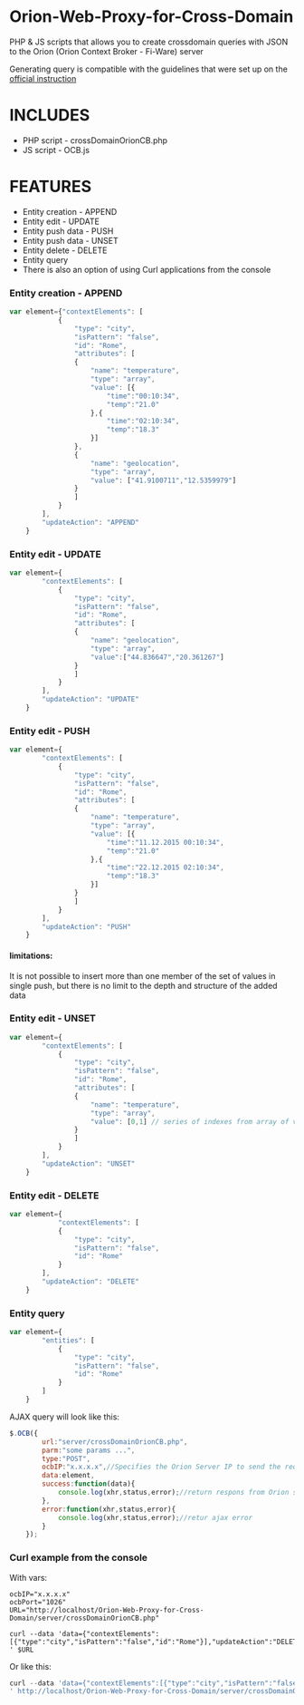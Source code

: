 Orion-Web-Proxy-for-Cross-Domain
================================

PHP & JS scripts that allows you to create crossdomain queries with JSON to the Orion (Orion Context Broker - Fi-Ware) server 

Generating query is compatible with the guidelines that were set up on the [official instruction](http://forge.fiware.org/plugins/mediawiki/wiki/fiware/index.php/Publish/Subscribe_Broker_-_Orion_Context_Broker_-_User_and_Programmers_Guide#Additional_information_and_resources)

INCLUDES
========
* PHP script - crossDomainOrionCB.php
* JS script - OCB.js


FEATURES
========
* Entity creation - APPEND
* Entity edit - UPDATE
* Entity push data - PUSH
* Entity push data - UNSET
* Entity delete - DELETE
* Entity query
* There is also an option of using Curl applications from the console

### Entity creation - APPEND
```javascript
var element={"contextElements": [
	        {
	            "type": "city",
	            "isPattern": "false",
	            "id": "Rome",
	            "attributes": [
	            {
	                "name": "temperature",
	                "type": "array",
	                "value": [{
	                	"time":"00:10:34",
	                	"temp":"21.0"
	                },{
	                	"time":"02:10:34",
	                	"temp":"18.3"
	                }]
	            },
	            {
	                "name": "geolocation",
	                "type": "array",
	                "value": ["41.9100711","12.5359979"]
	            }
	            ]
	        }
	    ],
	    "updateAction": "APPEND"
	}
```
### Entity edit - UPDATE
```javascript
var element={
	    "contextElements": [
	        {
	            "type": "city",
	            "isPattern": "false",
	            "id": "Rome",
	            "attributes": [
	            {
	                "name": "geolocation",
	                "type": "array",
	                "value":["44.836647","20.361267"]
	            }
	            ]
	        }
	    ],
	    "updateAction": "UPDATE"
	}
```
### Entity edit - PUSH
```javascript
var element={
		"contextElements": [
	        {
	            "type": "city",
	            "isPattern": "false",
	            "id": "Rome",
	            "attributes": [
	            {
	                "name": "temperature",
	                "type": "array",
	                "value": [{
	                	"time":"11.12.2015 00:10:34",
	                	"temp":"21.0"
	                },{
	                	"time":"22.12.2015 02:10:34",
	                	"temp":"18.3"
	                }]
	            }
	            ]
	        }
	    ],
	    "updateAction": "PUSH"
	}
```
#### limitations:
It is not possible to insert more than one member of the set of values in single push,
but there is no limit to the depth and structure of the added data


### Entity edit - UNSET
```javascript
var element={
		"contextElements": [
	        {
	            "type": "city",
	            "isPattern": "false",
	            "id": "Rome",
	            "attributes": [
	            {
	                "name": "temperature",
	                "type": "array",
	                "value": [0,1] // series of indexes from array of values that should be removed
	            }
	            ]
	        }
	    ],
	    "updateAction": "UNSET"
	}
```
### Entity edit - DELETE
```javascript
var element={
			"contextElements": [
	        {
	            "type": "city",
	            "isPattern": "false",
	            "id": "Rome"
	        }
	    ],
	    "updateAction": "DELETE"
	}
```
### Entity query
```javascript
var element={
	    "entities": [
	        {
	            "type": "city",
	            "isPattern": "false",
	            "id": "Rome"
	        }
	    ]
	}
```

AJAX query will look like this:
```javascript
$.OCB({
		url:"server/crossDomainOrionCB.php",
		parm:"some params ...",
		type:"POST",
		ocbIP:"x.x.x.x",//Specifies the Orion Server IP to send the request to. Default is the current server (localhost) 
		data:element,
		success:function(data){
			console.log(xhr,status,error);//return respons from Orion server
		},
		error:function(xhr,status,error){
			console.log(xhr,status,error);//retur ajax error
		}
	});
```

### Curl example from the console
With vars:
```
ocbIP="x.x.x.x" 
ocbPort="1026"
URL="http://localhost/Orion-Web-Proxy-for-Cross-Domain/server/crossDomainOrionCB.php"

curl --data 'data={"contextElements":[{"type":"city","isPattern":"false","id":"Rome"}],"updateAction":"DELETE"}&ocbIP='$ocbIP'&ocbPort='$ocbPort'
' $URL
```

Or like this:
```javascript
curl --data 'data={"contextElements":[{"type":"city","isPattern":"false","id":"Rome"}],"updateAction":"DELETE"}&ocbIP=x.x.x.x&ocbPort=1026
' http://localhost/Orion-Web-Proxy-for-Cross-Domain/server/crossDomainOrionCB.php
```
